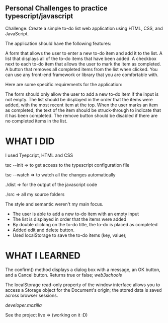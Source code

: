 ## Personal Challenges to practice typescript/javascript

Challenge: Create a simple to-do list web application using HTML, CSS, and JavaScript.

The application should have the following features:

A form that allows the user to enter a new to-do item and add it to the list.
A list that displays all of the to-do items that have been added.
A checkbox next to each to-do item that allows the user to mark the item as completed.
A button that removes all completed items from the list when clicked.
You can use any front-end framework or library that you are comfortable with.

Here are some specific requirements for the application:

The form should only allow the user to add a new to-do item if the input is not empty.
The list should be displayed in the order that the items were added, with the most recent item at the top.
When the user marks an item as completed, the text of the item should be struck-through to indicate that it has been completed.
The remove button should be disabled if there are no completed items in the list.

# WHAT I DID

I used Tyepcript, HTML and CSS

<p>tsc --init => to get access to the typescript configuration file</p>
<p>tsc --watch => to watch all the changes automatically</p>

<p>./dist => for the output of the javascript code</p>
<p>./src => all my source folders</p>

The style and semantic weren't my main focus.
<ul>
  <li>The user is able to add a new to-do item with an empty input</li>
  <li>The list is displayed in order that the items were added</li>
  <li>By double clicking on the to-do title, the to-do is placed as completed</li>
  <li>Added edit and delete button.</li>
  <li>Used localStorage to save the to-do items (key, value);</li>
</ul>

# WHAT I LEARNED
The confirm() method displays a dialog box with a message, an OK button, and a Cancel button. Returns true or false; <i>web3schools</i>
<p>The localStorage read-only property of the window interface allows you to access a Storage object for the Document's origin; the stored data is saved across browser sessions.</p> <i>developer.mozilla</i>

See the project live => (working on it :D)




